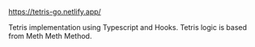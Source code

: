 https://tetris-go.netlify.app/

Tetris implementation using Typescript and Hooks. Tetris logic is based from Meth Meth Method.